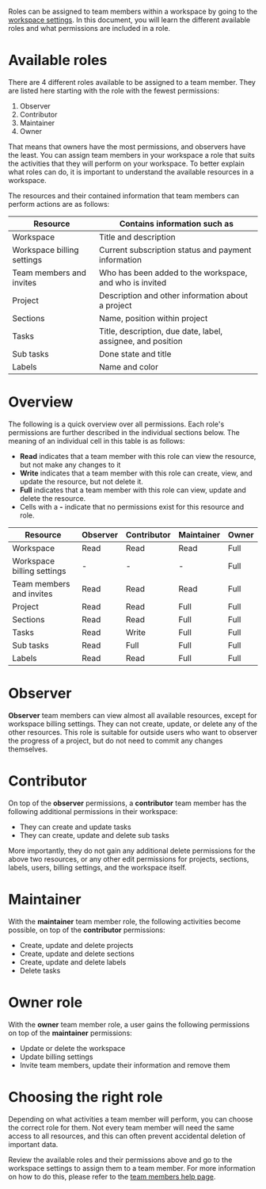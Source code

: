<!--
SPDX-FileCopyrightText: 2024 JWP Consulting GK

SPDX-License-Identifier: AGPL-3.0-or-later
-->

Roles can be assigned to team members within a workspace by going to the
[workspace settings](/help/team-members#edit-a-team-members-permissions).
In this document, you will learn the different available roles and what
permissions are included in a role.

# Available roles

There are 4 different roles available to be assigned to a team member. They
are listed here starting with the role with the fewest permissions:

1. Observer
2. Contributor
3. Maintainer
4. Owner

That means that owners have the most permissions, and observers have the least.
You can assign team members in your workspace a role that suits the
activities that they will perform on your workspace. To better explain what
roles can do, it is important to understand the available resources in a
workspace.

The resources and their contained information that team members can perform
actions are as follows:

| Resource                   | Contains information such as                                |
| -------------------------- | ----------------------------------------------------------- |
| Workspace                  | Title and description                                       |
| Workspace billing settings | Current subscription status and payment information         |
| Team members and invites   | Who has been added to the workspace, and who is invited     |
| Project                    | Description and other information about a project           |
| Sections                   | Name, position within project                               |
| Tasks                      | Title, description, due date, label, assignee, and position |
| Sub tasks                  | Done state and title                                        |
| Labels                     | Name and color                                              |

# Overview

The following is a quick overview over all permissions. Each role's permissions
are further described in the individual sections below. The meaning of an
individual cell in this table is as follows:

- **Read** indicates that a team member with this role can view the
  resource, but not make any changes to it
- **Write** indicates that a team member with this role can create, view,
  and update the resource, but not delete it.
- **Full** indicates that a team member with this role can view, update and
  delete the resource.
- Cells with a **-** indicate that no permissions exist for this resource and
  role.

| Resource                   | Observer | Contributor | Maintainer | Owner |
| -------------------------- | -------- | ----------- | ---------- | ----- |
| Workspace                  | Read     | Read        | Read       | Full  |
| Workspace billing settings | -        | -           | -          | Full  |
| Team members and invites   | Read     | Read        | Read       | Full  |
| Project                    | Read     | Read        | Full       | Full  |
| Sections                   | Read     | Read        | Full       | Full  |
| Tasks                      | Read     | Write       | Full       | Full  |
| Sub tasks                  | Read     | Full        | Full       | Full  |
| Labels                     | Read     | Read        | Full       | Full  |

# Observer

**Observer** team members can view almost all available resources, except
for workspace billing settings. They can not create, update, or delete any of
the other resources. This role is suitable for outside users who want to
observer the progress of a project, but do not need to commit any changes
themselves.

# Contributor

On top of the **observer** permissions, a **contributor** team member has the
following additional permissions in their workspace:

- They can create and update tasks
- They can create, update and delete sub tasks

More importantly, they do not gain any additional delete permissions for the
above two resources, or any other edit permissions for projects,
sections, labels, users, billing settings, and the workspace itself.

# Maintainer

With the **maintainer** team member role, the following activities become
possible, on top of the **contributor** permissions:

- Create, update and delete projects
- Create, update and delete sections
- Create, update and delete labels
- Delete tasks

# Owner role

With the **owner** team member role, a user gains the following permissions
on top of the **maintainer** permissions:

- Update or delete the workspace
- Update billing settings
- Invite team members, update their information and remove them

# Choosing the right role

Depending on what activities a team member will perform, you can choose the
correct role for them. Not every team member will need the same access to
all resources, and this can often prevent accidental deletion of important
data.

Review the available roles and their permissions above and go to the workspace
settings to assign them to a team member. For more information on how to do
this, please refer to the [team members help
page](/help/team-members#edit-a-team-members-permissions).
